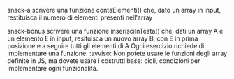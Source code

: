 snack-a
scrivere una funzione contaElementi() che, dato un array in input, restituisca il numero di elementi presenti nell'array


snack-bonus
scrivere una funzione inserisciInTesta() che, dati un array A e un elemento E in input, resituisca un nuovo array B, con E in prima posizione e a seguire tutti gli elementi di A
Ogni esercizio richiede di implementare una funzione.
:avviso: Non potete usare le funzioni degli array definite in JS, ma dovete usare i costrutti base: cicli, condizioni per implementare ogni funzionalità.